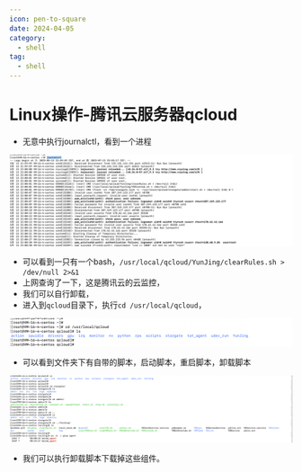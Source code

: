```yaml
---
icon: pen-to-square
date: 2024-04-05
category:
  - shell
tag:
  - shell
---
```

# Linux操作-腾讯云服务器qcloud

- 无意中执行journalctl，看到一个进程

![image-20230713235814737](./images/image-20230713235814737.png)

- 可以看到一只有一个bash，`/usr/local/qcloud/YunJing/clearRules.sh > /dev/null 2>&1`
- 上网查询了一下，这是腾讯云的云监控，
- 我们可以自行卸载，
- 进入到`qcloud`目录下，执行`cd /usr/local/qcloud`，

![image-20230713235930609](./images/image-20230713235930609.png)

- 可以看到文件夹下有自带的脚本，启动脚本，重启脚本，卸载脚本

![image-20230714000006279](./images/image-20230714000006279.png)

- 我们可以执行卸载脚本下载掉这些组件。